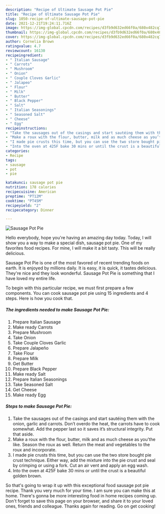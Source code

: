 ```yaml
---
description: "Recipe of Ultimate Sausage Pot Pie"
title: "Recipe of Ultimate Sausage Pot Pie"
slug: 1050-recipe-of-ultimate-sausage-pot-pie
date: 2021-12-21T19:24:11.716Z
image: https://img-global.cpcdn.com/recipes/d3fb9d632ed66f0a/680x482cq70/sausage-pot-pie-recipe-main-photo.jpg
thumbnail: https://img-global.cpcdn.com/recipes/d3fb9d632ed66f0a/680x482cq70/sausage-pot-pie-recipe-main-photo.jpg
cover: https://img-global.cpcdn.com/recipes/d3fb9d632ed66f0a/680x482cq70/sausage-pot-pie-recipe-main-photo.jpg
author: Cornelia Brown
ratingvalue: 4.7
reviewcount: 16130
recipeingredient:
- " Italian Sausage"
- " Carrots"
- " Mushroom"
- " Onion"
- " Couple Cloves Garlic"
- " Jalapeo"
- " Flour"
- " Milk"
- " Butter"
- " Black Pepper"
- " Salt"
- " Italian Seasonings"
- " Seasoned Salt"
- " Cheese"
- " Egg"
recipeinstructions:
- "Take the sausages out of the casings and start sautéing them with the onion, garlic and carrots. Don’t overdo the heat, the carrots have to cook somewhat. Add the pepper last so it saves it’s structural integrity. Put that aside."
- "Make a roux with the flour, butter, milk and as much cheese as you’the like. Season the roux as well. Return the meat and vegetables to the roux and incorporate."
- "I made pie crusts this time, but you can use the two store bought pie crust technique. Either way, add the mixture into the pie crust and seal by crimping or using a fork. Cut an air vent and apply an egg wash."
- "Into the oven at 425F bake 30 mins or until the crust is a beautiful golden brown."
categories:
- Recipe
tags:
- sausage
- pot
- pie

katakunci: sausage pot pie 
nutrition: 178 calories
recipecuisine: American
preptime: "PT12M"
cooktime: "PT45M"
recipeyield: "2"
recipecategory: Dinner

---
```



![Sausage Pot Pie](https://img-global.cpcdn.com/recipes/d3fb9d632ed66f0a/680x482cq70/sausage-pot-pie-recipe-main-photo.jpg)

Hello everybody, hope you're having an amazing day today. Today, I will show you a way to make a special dish, sausage pot pie. One of my favorites food recipes. For mine, I will make it a bit tasty. This will be really delicious.



Sausage Pot Pie is one of the most favored of recent trending foods on earth. It is enjoyed by millions daily. It is easy, it is quick, it tastes delicious. They're nice and they look wonderful. Sausage Pot Pie is something that I have loved my entire life.


To begin with this particular recipe, we must first prepare a few components. You can cook sausage pot pie using 15 ingredients and 4 steps. Here is how you cook that.

<!--inarticleads1-->

##### The ingredients needed to make Sausage Pot Pie:

1. Prepare  Italian Sausage
1. Make ready  Carrots
1. Prepare  Mushroom
1. Take  Onion
1. Take  Couple Cloves Garlic
1. Prepare  Jalapeño
1. Take  Flour
1. Prepare  Milk
1. Get  Butter
1. Prepare  Black Pepper
1. Make ready  Salt
1. Prepare  Italian Seasonings
1. Take  Seasoned Salt
1. Get  Cheese
1. Make ready  Egg




<!--inarticleads2-->

##### Steps to make Sausage Pot Pie:

1. Take the sausages out of the casings and start sautéing them with the onion, garlic and carrots. Don’t overdo the heat, the carrots have to cook somewhat. Add the pepper last so it saves it’s structural integrity. Put that aside.
1. Make a roux with the flour, butter, milk and as much cheese as you’the like. Season the roux as well. Return the meat and vegetables to the roux and incorporate.
1. I made pie crusts this time, but you can use the two store bought pie crust technique. Either way, add the mixture into the pie crust and seal by crimping or using a fork. Cut an air vent and apply an egg wash.
1. Into the oven at 425F bake 30 mins or until the crust is a beautiful golden brown.




So that's going to wrap it up with this exceptional food sausage pot pie recipe. Thank you very much for your time. I am sure you can make this at home. There's gonna be more interesting food in home recipes coming up. Don't forget to save this page on your browser, and share it to your loved ones, friends and colleague. Thanks again for reading. Go on get cooking!
